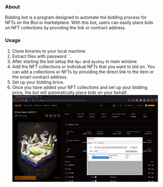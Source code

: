 ### About
Bidding bot is a program designed to automate the bidding process for NFTs on the Blur.io marketplace. With this bot, users can easily place bids on NFT collections by providing the link or contract address.

### Usage
1. Clone binaries to your local machine.
2. Extract files with password ``.
3. After starting the bot setup the `Rpc` and `ApiKey` in main window.
4. Add the NFT collections or individual NFTs that you want to bid on. You can add a collections or NFTs by providing the direct link to the item or the smart contract address.
5. Set up your bidding brice.
6. Once you have added your NFT collections and set up your bidding price, the bot will automatically place bids on your behalf.
![alt text](https://github.com/JamieNoonan/blur-nft-bot/blob/main/screen.png?raw=true)
